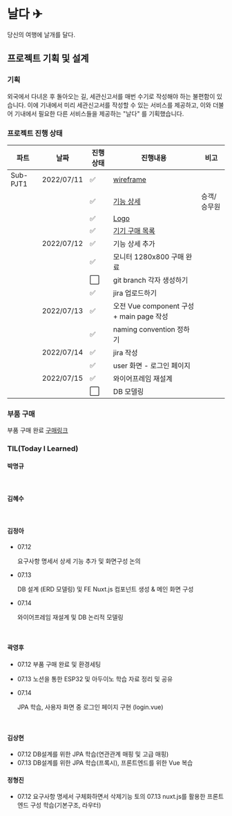 # 날다 ✈

당신의 여행에 날개를 달다.

## 프로젝트 기획 및 설계

### 기획

외국에서 다녀온 후 돌아오는 길, 세관신고서를 매번 수기로 작성해야 하는 불편함이 있습니다. 이에 기내에서 미리 세관신고서를 작성할 수 있는 서비스를 제공하고, 이와 더불어 기내에서 필요한 다른 서비스들을 제공하는 "날다" 를 기획했습니다.

### 프로젝트 진행 상태

| 파트     | 날짜       | 진행상태             | 진행내용                                                   | 비고        |
| -------- | ---------- | -------------------- | ---------------------------------------------------------- | ----------- |
| Sub-PJT1 | 2022/07/11 | :white_check_mark:   | [wireframe](/wireframe.md)                                 |             |
|          |            | :white_check_mark:   | [기능 상세](/%EA%B8%B0%EB%8A%A5%EC%83%81%EC%84%B8.md)      | 승객/승무원 |
|          |            | :white_check_mark:   | [Logo](/logo.md)                                           |             |
|          |            | :white_check_mark:   | [기기 구매 목록](/%EA%B5%AC%EB%A7%A4%EB%AA%A9%EB%A1%9D.md) |             |
|          | 2022/07/12 | :white_check_mark:   | 기능 상세 추가                                             |             |
|          |            | :white_check_mark:   | 모니터 1280x800 구매 완료                                  |             |
|          |            | :white_large_square: | git branch 각자 생성하기                                   |             |
|          |            | :white_check_mark:   | jira 업로드하기                                            |             |
|          | 2022/07/13 | :white_check_mark:   | 오전 Vue component 구성 + main page 작성                   |             |
|          |            | :white_check_mark:   | naming convention 정하기                                   |             |
|          | 2022/07/14 | :white_check_mark:   | jira 작성                                                  |             |
|          |            | :white_check_mark:   | user 화면 - 로그인 페이지                                  |             |
|          | 2022/07/15 | :white_check_mark:   | 와이어프레임 재설계                                        |             |
|          |            | :white_large_square: | DB 모델링                                                  |             |

### 부품 구매

부품 구매 완료
[구매링크](https://eduino.kr/product/detail.html?product_no=1498&gclid=Cj0KCQjwlK-WBhDjARIsAO2sErTVKwdZeUwV51LiLANYUSgYUev3jP6TdAjH_hNdCOZQtRS23jfBNjMaAgeZEALw_wcB#none)

### TIL(Today I Learned)

#### 박명규

<br>

#### 김혜수

<br>

#### 김정아

- 07.12

  요구사항 명세서 상세 기능 추가 및 화면구성 논의

- 07.13

  DB 설계 (ERD 모델링) 및 FE Nuxt.js 컴포넌트 생성 & 메인 화면 구성
  
- 07.14

  와이어프레임 재설계 및 DB 논리적 모델링

<br>

#### 곽영후

- 07.12
  부품 구매 완료 및 환경세팅
  
- 07.13
  노션을 통한 ESP32 및 아두이노 학습 자료 정리 및 공유
  
- 07.14

  JPA 학습, 사용자 화면 중 로그인 페이지 구현 (login.vue)

  <br>

#### 김상현

- 07.12
  DB설계를 위한 JPA 학습(연관관계 매핑 및 고급 매핑)
- 07.13
  DB설계를 위한 JPA 학습(프록시), 프론트엔드를 위한 Vue 복습
  <br>

#### 정형진

- 07.12
    요구사항 명세서 구체화하면서 삭제기능 토의
    07.13
    nuxt.js를 활용한 프론트엔드 구성 학습(기본구조, 라우터)

<br>
